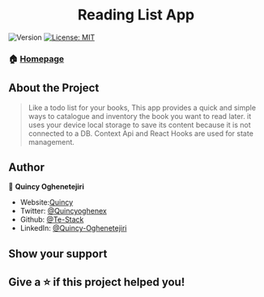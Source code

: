 <h1 align="center">Reading List App</h1>
<p>
  <img alt="Version" src="https://img.shields.io/badge/version-1.0.0-blue.svg?cacheSeconds=2592000" />
  <a href="#" target="_blank">
    <img alt="License: MIT" src="https://img.shields.io/badge/License-MIT-yellow.svg" />
  </a>
</p>

### 🏠 [Homepage](https://myreadingapp.netlify.app/)

## About the Project

> Like a todo list for your books, This app provides a quick and simple ways to catalogue and inventory the book you want to read later. it uses your device local storage to save its content because it is not connected to a DB. Context Api and React Hooks are used for state management.

## Author

👤 **Quincy Oghenetejiri**

- Website:[Quincy](https://quincyoghenetejiri.me)
- Twitter: [@Quincyoghenex](https://twitter.com/Quincyoghenex)
- Github: [@Te-Stack](https://github.com/Te-Stack)
- LinkedIn: [@Quincy-Oghenetejiri](https://linkedin.com/in/quincy-oghenetejiri)

## Show your support

Give a ⭐️ if this project helped you!
---
